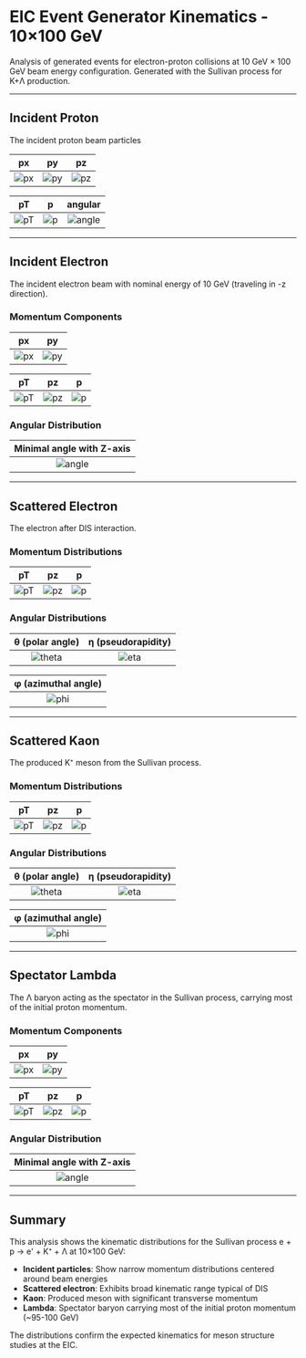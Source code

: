 # EIC Event Generator Kinematics - 10×100 GeV

Analysis of generated events for electron-proton collisions at 10 GeV × 100 GeV beam energy configuration.
Generated with the Sullivan process for K+Λ production.

---

## Incident Proton

The incident proton beam particles

| px | py | pz |
|:--:|:--:|:--:|
| ![px](/analysis/campaign-2025-07/eg-kinematics/10x100/inc_p_px.png) | ![py](/analysis/campaign-2025-07/eg-kinematics/10x100/inc_p_py.png) | ![pz](/analysis/campaign-2025-07/eg-kinematics/10x100/inc_p_pz.png) |

| pT | p | angular |
|:--:|:--:|:--:|
| ![pT](/analysis/campaign-2025-07/eg-kinematics/10x100/inc_p_pt.png) | ![p](/analysis/campaign-2025-07/eg-kinematics/10x100/inc_p_p.png) | ![angle](/analysis/campaign-2025-07/eg-kinematics/10x100/inc_p_angle_z_mrad.png) |


---

## Incident Electron

The incident electron beam with nominal energy of 10 GeV (traveling in -z direction).

### Momentum Components

| px | py |
|:--:|:--:|
| ![px](/analysis/campaign-2025-07/eg-kinematics/10x100/inc_e_px.png) | ![py](/analysis/campaign-2025-07/eg-kinematics/10x100/inc_e_py.png) |

| pT | pz | p |
|:--:|:--:|:--:|
| ![pT](/analysis/campaign-2025-07/eg-kinematics/10x100/inc_e_pt.png) | ![pz](/analysis/campaign-2025-07/eg-kinematics/10x100/inc_e_pz.png) | ![p](/analysis/campaign-2025-07/eg-kinematics/10x100/inc_e_p.png) |

### Angular Distribution

| Minimal angle with Z-axis |
|:-------------------------:|
| ![angle](/analysis/campaign-2025-07/eg-kinematics/10x100/inc_e_angle_z_mrad.png) |

---

## Scattered Electron

The electron after DIS interaction.

### Momentum Distributions

| pT | pz | p |
|:--:|:--:|:--:|
| ![pT](/analysis/campaign-2025-07/eg-kinematics/10x100/scat_e_pt.png) | ![pz](/analysis/campaign-2025-07/eg-kinematics/10x100/scat_e_pz.png) | ![p](/analysis/campaign-2025-07/eg-kinematics/10x100/scat_e_p.png) |

### Angular Distributions

| θ (polar angle) | η (pseudorapidity) |
|:---------------:|:------------------:|
| ![theta](/analysis/campaign-2025-07/eg-kinematics/10x100/scat_e_theta.png) | ![eta](/analysis/campaign-2025-07/eg-kinematics/10x100/scat_e_eta.png) |

| φ (azimuthal angle) |
|:-------------------:|
| ![phi](/analysis/campaign-2025-07/eg-kinematics/10x100/scat_e_phi.png) |

---

## Scattered Kaon

The produced K⁺ meson from the Sullivan process.

### Momentum Distributions

| pT | pz | p |
|:--:|:--:|:--:|
| ![pT](/analysis/campaign-2025-07/eg-kinematics/10x100/kaon_pt.png) | ![pz](/analysis/campaign-2025-07/eg-kinematics/10x100/kaon_pz.png) | ![p](/analysis/campaign-2025-07/eg-kinematics/10x100/kaon_p.png) |

### Angular Distributions

| θ (polar angle) | η (pseudorapidity) |
|:---------------:|:------------------:|
| ![theta](/analysis/campaign-2025-07/eg-kinematics/10x100/kaon_theta.png) | ![eta](/analysis/campaign-2025-07/eg-kinematics/10x100/kaon_eta.png) |

| φ (azimuthal angle) |
|:-------------------:|
| ![phi](/analysis/campaign-2025-07/eg-kinematics/10x100/kaon_phi.png) |

---

## Spectator Lambda

The Λ baryon acting as the spectator in the Sullivan process, carrying most of the initial proton momentum.

### Momentum Components

| px | py |
|:--:|:--:|
| ![px](/analysis/campaign-2025-07/eg-kinematics/10x100/lambda_px.png) | ![py](/analysis/campaign-2025-07/eg-kinematics/10x100/lambda_py.png) |

| pT | pz | p |
|:--:|:--:|:--:|
| ![pT](/analysis/campaign-2025-07/eg-kinematics/10x100/lambda_pt.png) | ![pz](/analysis/campaign-2025-07/eg-kinematics/10x100/lambda_pz.png) | ![p](/analysis/campaign-2025-07/eg-kinematics/10x100/lambda_p.png) |

### Angular Distribution

| Minimal angle with Z-axis |
|:-------------------------:|
| ![angle](/analysis/campaign-2025-07/eg-kinematics/10x100/lambda_angle_z_mrad.png) |

---

## Summary

This analysis shows the kinematic distributions for the Sullivan process e + p → e' + K⁺ + Λ at 10×100 GeV:

- **Incident particles**: Show narrow momentum distributions centered around beam energies
- **Scattered electron**: Exhibits broad kinematic range typical of DIS
- **Kaon**: Produced meson with significant transverse momentum
- **Lambda**: Spectator baryon carrying most of the initial proton momentum (~95-100 GeV)

The distributions confirm the expected kinematics for meson structure studies at the EIC.